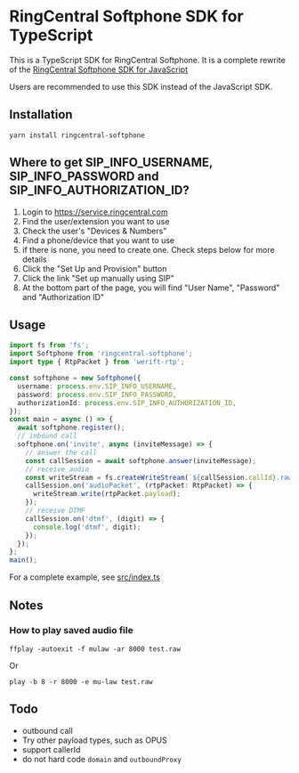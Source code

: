 # RingCentral Softphone SDK for TypeScript

This is a TypeScript SDK for RingCentral Softphone. It is a complete rewrite of the [RingCentral Softphone SDK for JavaScript](https://github.com/ringcentral/ringcentral-softphone-js)

Users are recommended to use this SDK instead of the JavaScript SDK.


## Installation

```
yarn install ringcentral-softphone
```

## Where to get SIP_INFO_USERNAME, SIP_INFO_PASSWORD and SIP_INFO_AUTHORIZATION_ID?

1. Login to https://service.ringcentral.com
2. Find the user/extension you want to use
3. Check the user's "Devices & Numbers"
4. Find a phone/device that you want to use
  1. if there is none, you need to create one. Check steps below for more details
5. Click the "Set Up and Provision" button
6. Click the link "Set up manually using SIP"
7. At the bottom part of the page, you will find "User Name", "Password" and "Authorization ID"


## Usage

```typescript
import fs from 'fs';
import Softphone from 'ringcentral-softphone';
import type { RtpPacket } from 'werift-rtp';

const softphone = new Softphone({
  username: process.env.SIP_INFO_USERNAME,
  password: process.env.SIP_INFO_PASSWORD,
  authorizationId: process.env.SIP_INFO_AUTHORIZATION_ID,
});
const main = async () => {
  await softphone.register();
  // inbound call
  softphone.on('invite', async (inviteMessage) => {
    // answer the call
    const callSession = await softphone.answer(inviteMessage);
    // receive audio
    const writeStream = fs.createWriteStream(`${callSession.callId}.raw`, { flags: 'a' });
    callSession.on('audioPacket', (rtpPacket: RtpPacket) => {
      writeStream.write(rtpPacket.payload);
    });
    // receive DTMF
    callSession.on('dtmf', (digit) => {
      console.log('dtmf', digit);
    });
  });
};
main();
```

For a complete example, see [src/index.ts](src/index.ts)


## Notes

### How to play saved audio file

```
ffplay -autoexit -f mulaw -ar 8000 test.raw
```

Or

```
play -b 8 -r 8000 -e mu-law test.raw
```


## Todo

- outbound call
- Try other payload types, such as OPUS
- support callerId
- do not hard code `domain` and `outboundProxy`

